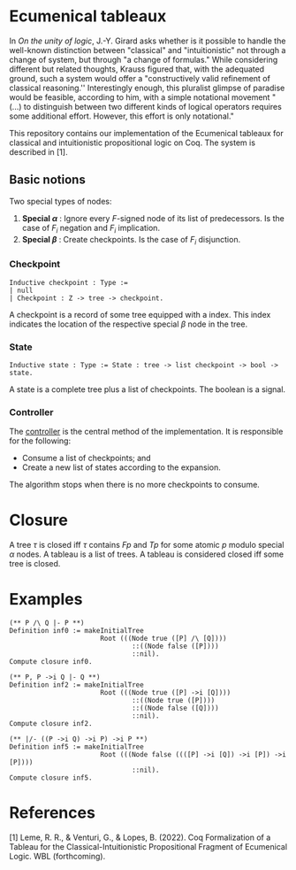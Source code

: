 # Ecumenical tableaux

In _On the unity of logic_, J.-Y. Girard asks whether is it possible to handle the well-known distinction between "classical" and "intuitionistic" not through a change of system, but through "a change of formulas." While considering different but related thoughts, Krauss figured that, with the adequated ground, such a system would offer a "constructively valid refinement of classical reasoning.'' Interestingly enough, this pluralist glimpse of paradise would be feasible, according to him, with a simple notational movement "(...) to distinguish between two different kinds of logical operators requires some additional effort. However, this effort is only notational."

This repository contains our implementation of the Ecumenical tableaux for classical and intuitionistic propositional logic on Coq. The system is described in [1].

## Basic notions

Two special types of nodes:

1. **Special $\alpha$** : Ignore every $F$-signed node of its list of predecessors. Is the case of $F_i$ negation and $F_i$ implication.
2. **Special $\beta$** : Create checkpoints. Is the case of $F_i$ disjunction.

### Checkpoint

```
Inductive checkpoint : Type :=
| null
| Checkpoint : Z -> tree -> checkpoint.
```

A checkpoint is a record of some tree equipped with a index. This index indicates the location of the respective special $\beta$ node in the tree.

### State
    
```
Inductive state : Type := State : tree -> list checkpoint -> bool -> state.
```

A state is a complete tree plus a list of checkpoints. The boolean is a signal.

### Controller 

The [controller](https://github.com/renatoleme/TEpci_Coq/blob/028359f486b9df7e33fea88afa169e204147fdc8/Ecumenical.v#L542) is the central method of the implementation. It is responsible for the following:

* Consume a list of checkpoints; and
* Create a new list of states according to the expansion.

The algorithm stops when there is no more checkpoints to consume.

# Closure 

A tree $\tau$ is closed iff $\tau$ contains $F p$ and $T p$ for some atomic $p$ modulo special $\alpha$ nodes. A tableau is a list of trees.  A tableau is considered closed iff some tree is closed.

# Examples

```
(** P /\ Q |- P **)
Definition inf0 := makeInitialTree
                       Root (((Node true ([P] /\ [Q])))
                               ::((Node false ([P])))
                               ::nil).
Compute closure inf0.
```
```
(** P, P ->i Q |- Q **)
Definition inf2 := makeInitialTree
                       Root (((Node true ([P] ->i [Q])))
                               ::((Node true ([P])))
                               ::((Node false ([Q])))
                               ::nil).
Compute closure inf2.
```
```
(** |/- ((P ->i Q) ->i P) ->i P **)
Definition inf5 := makeInitialTree
                       Root (((Node false ((([P] ->i [Q]) ->i [P]) ->i [P])))
                               ::nil).
Compute closure inf5.
```

# References

[1] Leme, R. R., \& Venturi, G., \& Lopes, B. (2022). Coq Formalization of a Tableau for the Classical-Intuitionistic Propositional Fragment of Ecumenical Logic. WBL (forthcoming).